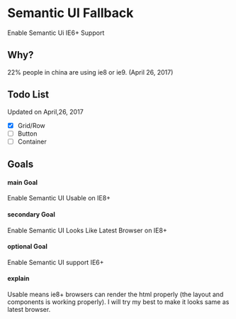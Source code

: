 # Semantic UI Fallback
Enable Semantic Ui IE6+ Support
## Why?
22% people in china are using ie8 or ie9. (April 26, 2017)
## Todo List
Updated on April,26, 2017

- [x] Grid/Row
- [ ] Button
- [ ] Container
## Goals

#### main Goal
Enable Semantic UI Usable on IE8+
#### secondary Goal
Enable Semantic UI Looks Like Latest Browser on IE8+
#### optional Goal
Enable Semantic UI support IE6+
#### explain
Usable means ie8+ browsers can render the html properly
(the layout and components is working properly).
I will try my best to make it looks same as latest browser.

